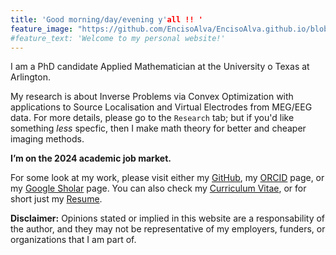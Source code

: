 ```yaml
---
title: 'Good morning/day/evening y'all !! '
feature_image: "https://github.com/EncisoAlva/EncisoAlva.github.io/blob/main/img/banner_TB.jpg?raw=true"
#feature_text: 'Welcome to my personal website!'
---
```


I am a PhD candidate Applied Mathematician at the University o Texas at Arlington.

My research is about Inverse Problems via Convex Optimization with applications to Source Localisation and Virtual Electrodes from MEG/EEG data. 
For  more details, please go to the `Research` tab; but
if you'd like something _less_ specfic, then I make math theory for better and cheaper imaging methods.

**I’m on the 2024 academic job market.**

For some look at my work, please visit either my [GitHub](https://github.com/EncisoAlva), my [ORCID](https://orcid.org/0000-0002-8315-6849) page, or my [Google Sholar](https://scholar.google.com/citations?hl=en&user=qqw6kegAAAAJ) page.
You can also check my [Curriculum Vitae](files/EncisoAlva_CV), or for short just my [Resume](files/EncisoAlva_resume).

**Disclaimer:** Opinions stated or implied in this website are a responsability of the author, and they may not be representative of my employers, funders, or organizations that I am part of.